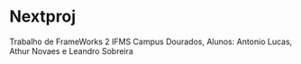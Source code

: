 # Nextproj
Trabalho de FrameWorks 2 IFMS Campus Dourados, Alunos: Antonio Lucas, Athur Novaes e Leandro Sobreira
